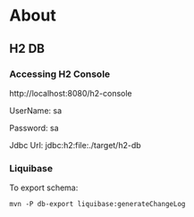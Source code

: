 # About

## H2 DB

### Accessing H2 Console

  http://localhost:8080/h2-console
  
  UserName: sa
  
  Password: sa
  
  Jdbc Url: jdbc:h2:file:./target/h2-db

### Liquibase

To export schema:

    mvn -P db-export liquibase:generateChangeLog

